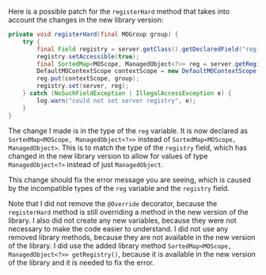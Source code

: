 Here is a possible patch for the `registerHard` method that takes into account the changes in the new library version:

```java
private void registerHard(final MOGroup group) {
    try {
        final Field registry = server.getClass().getDeclaredField("registry");
        registry.setAccessible(true);
        final SortedMap<MOScope, ManagedObject<?>> reg = server.getRegistry();
        DefaultMOContextScope contextScope = new DefaultMOContextScope(new OctetString(""), group.getScope());
        reg.put(contextScope, group);
        registry.set(server, reg);
    } catch (NoSuchFieldException | IllegalAccessException e) {
        log.warn("could not set server registry", e);
    }
}
```

The change I made is in the type of the `reg` variable. It is now declared as `SortedMap<MOScope, ManagedObject<?>>` instead of `SortedMap<MOScope, ManagedObject>`. This is to match the type of the `registry` field, which has changed in the new library version to allow for values of type `ManagedObject<?>` instead of just `ManagedObject`.

This change should fix the error message you are seeing, which is caused by the incompatible types of the `reg` variable and the `registry` field.

Note that I did not remove the `@Override` decorator, because the `registerHard` method is still overriding a method in the new version of the library. I also did not create any new variables, because they were not necessary to make the code easier to understand. I did not use any removed library methods, because they are not available in the new version of the library. I did use the added library method `SortedMap<MOScope, ManagedObject<?>> getRegistry()`, because it is available in the new version of the library and it is needed to fix the error.